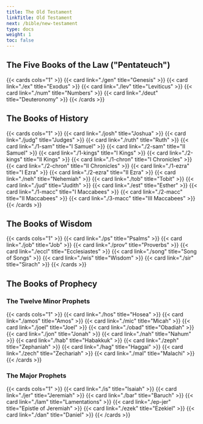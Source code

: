 ```yaml
---
title: The Old Testament
linkTitle: Old Testament
next: /bible/new-testament
type: docs
weight: 1
toc: false
---
```


## The Five Books of the Law ("Pentateuch")
{{< cards cols="1" >}}
  {{< card link="./gen" title="Genesis" >}}
  {{< card link="./ex" title="Exodus" >}}
  {{< card link="./lev" title="Leviticus" >}}
  {{< card link="./num" title="Numbers" >}}
  {{< card link="./deut" title="Deuteronomy" >}}
{{< /cards >}}

## The Books of History
{{< cards cols="1" >}}
  {{< card link="./josh" title="Joshua" >}}
  {{< card link="./judg" title="Judges" >}}
  {{< card link="./ruth" title="Ruth" >}}
  {{< card link="./1-sam" title="I Samuel" >}}
  {{< card link="./2-sam" title="II Samuel" >}}
  {{< card link="./1-kings" title="I Kings" >}}
  {{< card link="./2-kings" title="II Kings" >}}
  {{< card link="./1-chron" title="I Chronicles" >}}
  {{< card link="./2-chron" title="II Chronicles" >}}
  {{< card link="./1-ezra" title="I Ezra" >}}
  {{< card link="./2-ezra" title="II Ezra" >}}
  {{< card link="./neh" title="Nehemiah" >}}
  {{< card link="./tob" title="Tobit" >}}
  {{< card link="./jud" title="Judith" >}}
  {{< card link="./est" title="Esther" >}}
  {{< card link="./1-macc" title="I Maccabees" >}}
  {{< card link="./2-macc" title="II Maccabees" >}}
  {{< card link="./3-macc" title="III Maccabees" >}}
{{< /cards >}}

## The Books of Wisdom
{{< cards cols="1" >}}
  {{< card link="./ps" title="Psalms" >}}
  {{< card link="./job" title="Job" >}}
  {{< card link="./prov" title="Proverbs" >}}
  {{< card link="./eccl" title="Ecclesiastes" >}}
  {{< card link="./song" title="Song of Songs" >}}
  {{< card link="./wis" title="Wisdom" >}}
  {{< card link="./sir" title="Sirach" >}}
{{< /cards >}}

## The Books of Prophecy

### The Twelve Minor Prophets
{{< cards cols="1" >}}
  {{< card link="./hos" title="Hosea" >}}
  {{< card link="./amos" title="Amos" >}}
  {{< card link="./mic" title="Micah" >}}
  {{< card link="./joel" title="Joel" >}}
  {{< card link="./obad" title="Obadiah" >}}
  {{< card link="./jon" title="Jonah" >}}
  {{< card link="./nah" title="Nahum" >}}
  {{< card link="./hab" title="Habakkuk" >}}
  {{< card link="./zeph" title="Zephaniah" >}}
  {{< card link="./hag" title="Haggai" >}}
  {{< card link="./zech" title="Zechariah" >}}
  {{< card link="./mal" title="Malachi" >}}
{{< /cards >}}

### The Major Prophets
{{< cards cols="1" >}}
  {{< card link="./is" title="Isaiah" >}}
  {{< card link="./jer" title="Jeremiah" >}}
  {{< card link="./bar" title="Baruch" >}}
  {{< card link="./lam" title="Lamentations" >}}
  {{< card link="./ep-jer" title="Epistle of Jeremiah" >}}
  {{< card link="./ezek" title="Ezekiel" >}}
  {{< card link="./dan" title="Daniel" >}}
{{< /cards >}}
